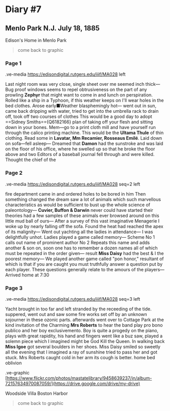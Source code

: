 # Diary #7 

## Menlo Park N.J. July 18, 1885

Edison's Home in Menlo Park 

> come back to graphic 

### Page 1

.ve-media https://edisondigital.rutgers.edu/iiif/MA028 left

Last night room was very close, single sheet over me seemed inch thick— Bug proof windows seems to repel obtrusiveness on the part of any prowling **Zephyr** that might want to come in and lunch on perspiration. Rolled like a ship in a Typhoon, if this weather keeps on I'll wear holes in the bed clothes. Arose early■Weather blasphemingly hot— went out in sun, came back dripping with water, tried to get into the umbrella rack to drain off, took off two courses of clothes This would be a good day to adopt ==Sidney Smiths=={Q6182166} plan of taking off your flesh and sitting down in your bones. Mem—go to a print cloth mill and have yourself run through the calico printing machine. This would be the **Ultama Thule** of thin clothing. Read some in **Lavatar, Mm Recamier, Rosseaus Emilé**. Laid down on sofa—fell asleep— Dreamed that **Damon** had the sunstroke and was laid on the floor of his office, where he swelled up so that he broke the floor above and two Editors of a baseball journal fell through and were killed. Thought the chief of the

### Page 2

.ve-media https://edisondigital.rutgers.edu/iiif/MA028 seq=2 left

fire department came in and ordered holes to be bored in him Then something changed the dream saw a lot of animals which such marvellous characteristics as would be sufficient to bust up the whole science of paleontology— **Cuvier, Buffon & Darwin** never could have started their theories had a few samples of these animals ever browsed around on this little mud ball of ours— After a survey of this vast imaginative Menagerie I woke up by nearly falling off the sofa. Found the heat had reached the apex of its malignity— Went out yachting all the ladies in attendance— I was delightfully unhot. Ladies played a game called memory— Scheme No 1 calls out name of prominent author No 2 Repeats this name and adds another & son on, soon one has to remember a dozen names all of which must be repeated in the order given— result **Miss Daisy** had the best & I the poorest memory— We played another game called "pon honor," resultant of which is that if you are caught you must truthfully answer a question put by each player. These questions generally relate to the amours of the players— Arrived home at 7:30

### Page 3

.ve-media https://edisondigital.rutgers.edu/iiif/MA028 seq=3 left

Yacht brought in too far and left stranded by the receeding of the tide. suppered, went out and saw some fire works set off by an unknown sojourner in these ozonic parts. afterwards went over to Cottage Park at the kind invitation of the Charming **Mrs Roberts** to hear the band play pro bono publico and her boy exclusivemento. Boy is quite a progedy on the piano, plays with great rapidity, his hand and fingers went like a buz saw, played a solemn piece which I imagined might be God Kill the Queen. In walking back **Miss Igoe** got several boulders in her shoes. Miss Daisy smiled so sweetly all the evening that I imagined a ray of sunshine tried to pass her and got stuck. Mrs Roberts caught cold in her arm its cough is better. home bed oblivion

.ve-graphic [https://www.flickr.com/photos/mastatelibrary/9458639237/in/album-72157634970087059/](https://drive.google.com/drive/my-drive) 

Woodside Villa Boston Harbor 

> come back to graphic 
